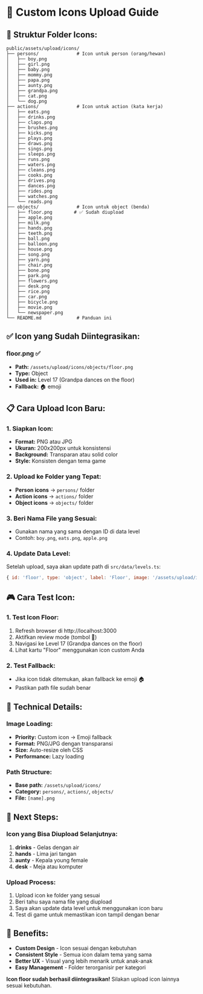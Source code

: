 # 📁 Custom Icons Upload Guide

## 🎯 Struktur Folder Icons:

```
public/assets/upload/icons/
├── persons/              # Icon untuk person (orang/hewan)
│   ├── boy.png
│   ├── girl.png
│   ├── baby.png
│   ├── mommy.png
│   ├── papa.png
│   ├── aunty.png
│   ├── grandpa.png
│   ├── cat.png
│   └── dog.png
├── actions/              # Icon untuk action (kata kerja)
│   ├── eats.png
│   ├── drinks.png
│   ├── claps.png
│   ├── brushes.png
│   ├── kicks.png
│   ├── plays.png
│   ├── draws.png
│   ├── sings.png
│   ├── sleeps.png
│   ├── runs.png
│   ├── waters.png
│   ├── cleans.png
│   ├── cooks.png
│   ├── drives.png
│   ├── dances.png
│   ├── rides.png
│   ├── watches.png
│   └── reads.png
├── objects/              # Icon untuk object (benda)
│   ├── floor.png        # ✅ Sudah diupload
│   ├── apple.png
│   ├── milk.png
│   ├── hands.png
│   ├── teeth.png
│   ├── ball.png
│   ├── balloon.png
│   ├── house.png
│   ├── song.png
│   ├── yarn.png
│   ├── chair.png
│   ├── bone.png
│   ├── park.png
│   ├── flowers.png
│   ├── desk.png
│   ├── rice.png
│   ├── car.png
│   ├── bicycle.png
│   ├── movie.png
│   └── newspaper.png
└── README.md             # Panduan ini
```

## ✅ Icon yang Sudah Diintegrasikan:

### **floor.png** ✅
- **Path:** `/assets/upload/icons/objects/floor.png`
- **Type:** Object
- **Used in:** Level 17 (Grandpa dances on the floor)
- **Fallback:** 🏠 emoji

## 📋 Cara Upload Icon Baru:

### **1. Siapkan Icon:**
- **Format:** PNG atau JPG
- **Ukuran:** 200x200px untuk konsistensi
- **Background:** Transparan atau solid color
- **Style:** Konsisten dengan tema game

### **2. Upload ke Folder yang Tepat:**
- **Person icons** → `persons/` folder
- **Action icons** → `actions/` folder  
- **Object icons** → `objects/` folder

### **3. Beri Nama File yang Sesuai:**
- Gunakan nama yang sama dengan ID di data level
- Contoh: `boy.png`, `eats.png`, `apple.png`

### **4. Update Data Level:**
Setelah upload, saya akan update path di `src/data/levels.ts`:
```javascript
{ id: 'floor', type: 'object', label: 'Floor', image: '/assets/upload/icons/objects/floor.png', emoji: '🏠' }
```

## 🎮 Cara Test Icon:

### **1. Test Icon Floor:**
1. Refresh browser di http://localhost:3000
2. Aktifkan review mode (tombol 📖)
3. Navigasi ke Level 17 (Grandpa dances on the floor)
4. Lihat kartu "Floor" menggunakan icon custom Anda

### **2. Test Fallback:**
- Jika icon tidak ditemukan, akan fallback ke emoji 🏠
- Pastikan path file sudah benar

## 🔧 Technical Details:

### **Image Loading:**
- **Priority:** Custom icon → Emoji fallback
- **Format:** PNG/JPG dengan transparansi
- **Size:** Auto-resize oleh CSS
- **Performance:** Lazy loading

### **Path Structure:**
- **Base path:** `/assets/upload/icons/`
- **Category:** `persons/`, `actions/`, `objects/`
- **File:** `[name].png`

## 📝 Next Steps:

### **Icon yang Bisa Diupload Selanjutnya:**
1. **drinks** - Gelas dengan air
2. **hands** - Lima jari tangan
3. **aunty** - Kepala young female
4. **desk** - Meja atau komputer

### **Upload Process:**
1. Upload icon ke folder yang sesuai
2. Beri tahu saya nama file yang diupload
3. Saya akan update data level untuk menggunakan icon baru
4. Test di game untuk memastikan icon tampil dengan benar

## 🚀 Benefits:

- **Custom Design** - Icon sesuai dengan kebutuhan
- **Consistent Style** - Semua icon dalam tema yang sama
- **Better UX** - Visual yang lebih menarik untuk anak-anak
- **Easy Management** - Folder terorganisir per kategori

**Icon floor sudah berhasil diintegrasikan!** Silakan upload icon lainnya sesuai kebutuhan.
